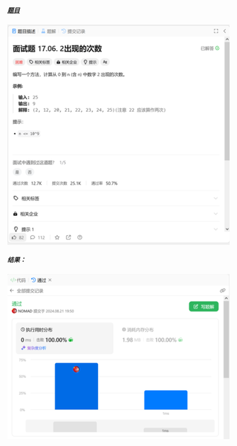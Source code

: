 ##### [题目](https://leetcode.cn/problems/combination-sum/?envType=study-plan-v2&envId=top-100-liked)
![pic](img.png)
##### 结果：
![pic](result.png)